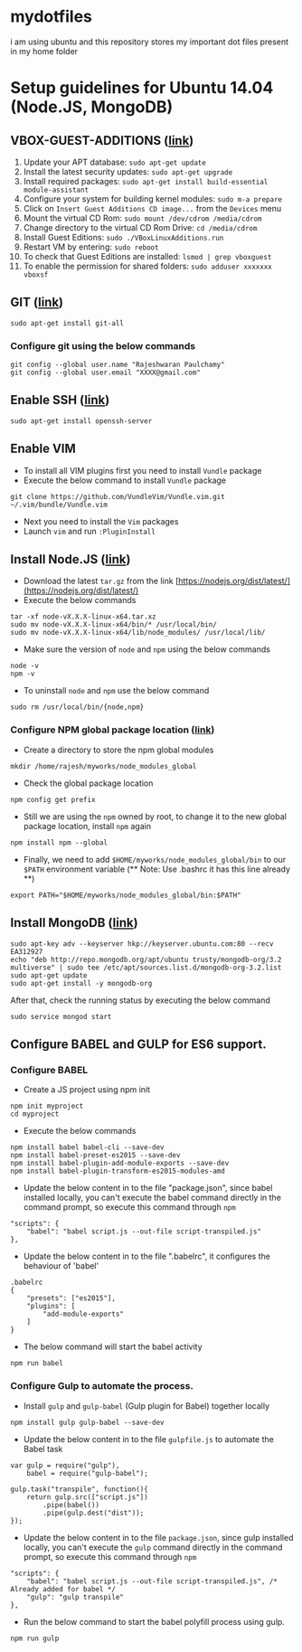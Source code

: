 # mydotfiles

i am using ubuntu and this repository stores my important dot files present in my home folder


# Setup guidelines for Ubuntu 14.04 (Node.JS, MongoDB)

## VBOX-GUEST-ADDITIONS ([link](https://mylinuxramblings.wordpress.com/2014/12/06/how-to-install-virtualbox-guest-editions-in-ubuntu-server-14-04/))
1. Update your APT database:  `sudo apt-get update`
2. Install the latest security updates:  `sudo apt-get upgrade`
3. Install required packages:  `sudo apt-get install build-essential module-assistant`
4. Configure your system for building kernel modules:  `sudo m-a prepare`
5. Click on `Insert Guest Additions CD image...` from the `Devices` menu
6. Mount the virtual CD Rom: `sudo mount /dev/cdrom /media/cdrom`
7. Change directory to the virtual CD Rom Drive: `cd /media/cdrom`
8. Install Guest Editions: `sudo ./VBoxLinuxAdditions.run`
9. Restart VM by entering: `sudo reboot`
10. To check that Guest Editions are installed: `lsmod | grep vboxguest`
11. To enable the permission for shared folders: `sudo adduser xxxxxxx vboxsf`

## GIT ([link](https://git-scm.com/book/en/v2/Getting-Started-Installing-Git))
```
sudo apt-get install git-all
```

### Configure git using the below commands
```
git config --global user.name "Rajeshwaran Paulchamy"
git config --global user.email "XXXX@gmail.com"
```

## Enable SSH ([link](http://askubuntu.com/questions/265982/unable-to-start-sshd))
```
sudo apt-get install openssh-server
```
## Enable VIM
* To install all VIM plugins first you need to install `Vundle` package
* Execute the below command to install `Vundle` package
```
git clone https://github.com/VundleVim/Vundle.vim.git ~/.vim/bundle/Vundle.vim
```

* Next you need to install the `Vim` packages
* Launch `vim` and run `:PluginInstall`

## Install Node.JS ([link](https://codewithintent.com/how-to-install-update-and-remove-node-js-from-linux-or-ubuntu/))
* Download the latest `tar.gz` from the link [https://nodejs.org/dist/latest/](https://nodejs.org/dist/latest/)
* Execute the below commands 
```
tar -xf node-vX.X.X-linux-x64.tar.xz
sudo mv node-vX.X.X-linux-x64/bin/* /usr/local/bin/
sudo mv node-vX.X.X-linux-x64/lib/node_modules/ /usr/local/lib/
```
* Make sure the version of `node` and `npm` using the below commands
```
node -v
npm -v
```
* To uninstall `node` and `npm` use the below command
```
sudo rm /usr/local/bin/{node,npm}
````

### Configure NPM global package location ([link](https://www.sitepoint.com/beginners-guide-node-package-manager/))
* Create a directory to store the npm global modules
```
mkdir /home/rajesh/myworks/node_modules_global
```
* Check the global package location
```
npm config get prefix
```
* Still we are using the `npm` owned by root, to change it to the new global package location, install `npm` again
```
npm install npm --global
```
* Finally, we need to add `$HOME/myworks/node_modules_global/bin` to our `$PATH` environment variable (** Note: Use .bashrc it has this line already **)
```
export PATH="$HOME/myworks/node_modules_global/bin:$PATH"
```

## Install MongoDB ([link](https://docs.mongodb.com/manual/tutorial/install-mongodb-on-ubuntu/))

```
sudo apt-key adv --keyserver hkp://keyserver.ubuntu.com:80 --recv EA312927
echo "deb http://repo.mongodb.org/apt/ubuntu trusty/mongodb-org/3.2 multiverse" | sudo tee /etc/apt/sources.list.d/mongodb-org-3.2.list
sudo apt-get update
sudo apt-get install -y mongodb-org
```
After that, check the running status by executing the below command
```
sudo service mongod start
```

## Configure BABEL and GULP for ES6 support.

### Configure BABEL

* Create a JS project using npm init
```
npm init myproject
cd myproject
```
* Execute the below commands
```
npm install babel babel-cli --save-dev
npm install babel-preset-es2015 --save-dev
npm install babel-plugin-add-module-exports --save-dev
npm install babel-plugin-transform-es2015-modules-amd
```

* Update the below content in to the file "package.json", since babel installed locally, you can't execute the babel command directly in the command prompt, so execute this command through `npm`
```
"scripts": {
	"babel": "babel script.js --out-file script-transpiled.js"
},
```
* Update the below content in to the file ".babelrc", it configures the behaviour of 'babel'
```
.babelrc
{
	"presets": ["es2015"],
	"plugins": [
		"add-module-exports"
	]
}
```
* The below command will start the babel activity
```
npm run babel
```

### Configure Gulp to automate the process.
* Install `gulp` and `gulp-babel` (Gulp plugin for Babel) together locally
```
npm install gulp gulp-babel --save-dev
```

* Update the below content in to the file `gulpfile.js` to automate the Babel task
```
var gulp = require("gulp"),
    babel = require("gulp-babel");

gulp.task("transpile", function(){
    return gulp.src(["script.js"])
        .pipe(babel())
        .pipe(gulp.dest("dist"));
});
```

* Update the below content in to the file `package.json`, since gulp installed locally, you can't execute the `gulp` command directly in the command prompt, so execute this command through `npm`
```
"scripts": {
	"babel": "babel script.js --out-file script-transpiled.js", /* Already added for babel */
	"gulp": "gulp transpile"
},
```
* Run the below command to start the babel polyfill process using gulp.
```
npm run gulp
```
